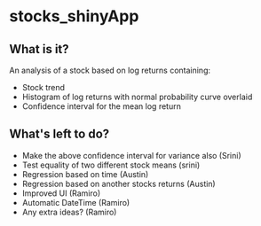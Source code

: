 # stocks_shinyApp
What is it?
-------------
An analysis of a stock based on log returns containing:
* Stock trend
* Histogram of log returns with normal probability curve overlaid
* Confidence interval for the mean log return
  
What's left to do?
-----------------
* Make the above confidence interval for variance also (Srini)
* Test equality of two different stock means (srini)
* Regression based on time (Austin)
* Regression based on another stocks returns (Austin)
* Improved UI (Ramiro)
* Automatic DateTime (Ramiro)
* Any extra ideas? (Ramiro)

